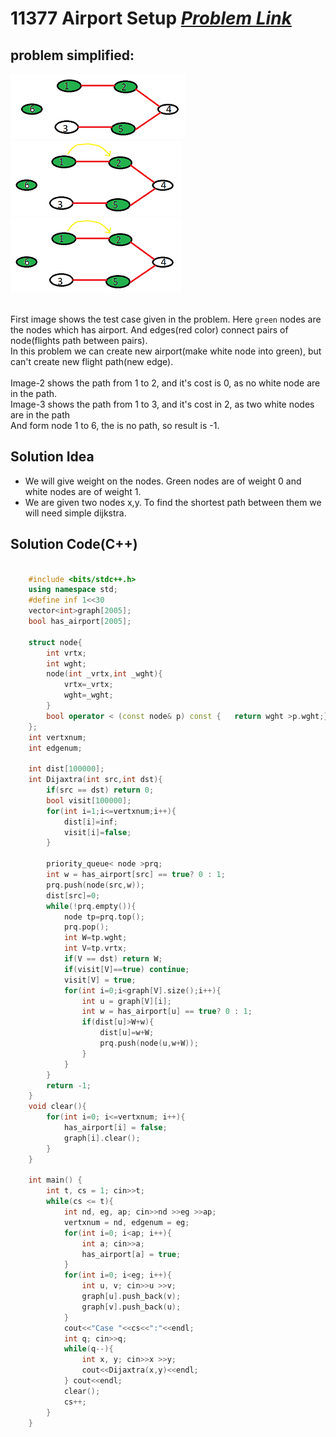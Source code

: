 # 11377 Airport Setup [***Problem Link***](https://onlinejudge.org/external/113/11377.pdf)

## problem simplified:
![..](../images/Airport%20Setup1.PNG) &nbsp;&nbsp;
![..](../images/Airport%20Setup2.PNG) &nbsp;&nbsp;
![..](../images/Airport%20Setup2.PNG) 
<br><br>

First image shows the test case given in the problem. Here `green` nodes are the nodes which has airport. And
edges(red color) connect pairs of node(flights path between pairs). <br>
In this problem we can create new airport(make white node into green), but can't create new flight path(new edge). <br>
<br>
Image-2 shows the path from 1 to 2, and it's cost is 0, as no white node are in the path. <br>
Image-3 shows the path from 1 to 3, and it's cost in 2, as two white nodes are in the path <br>
And form node 1 to 6, the is no path, so result is -1.  


## Solution Idea
- We will give weight on the nodes. Green nodes are of weight 0 and white nodes are of weight 1.
- We are given two nodes x,y. To find the shortest path between them we will need simple dijkstra.



## **Solution Code(C++)**

```C++

    #include <bits/stdc++.h>
    using namespace std;
    #define inf 1<<30
    vector<int>graph[2005];
    bool has_airport[2005];

    struct node{
        int vrtx;
        int wght;
        node(int _vrtx,int _wght){
            vrtx=_vrtx;
            wght=_wght;
        }
        bool operator < (const node& p) const {   return wght >p.wght;}
    };
    int vertxnum;
    int edgenum;

    int dist[100000];
    int Dijaxtra(int src,int dst){
        if(src == dst) return 0;
        bool visit[100000];
        for(int i=1;i<=vertxnum;i++){
            dist[i]=inf;
            visit[i]=false;
        }

        priority_queue< node >prq;
        int w = has_airport[src] == true? 0 : 1;
        prq.push(node(src,w));
        dist[src]=0;
        while(!prq.empty()){
            node tp=prq.top();
            prq.pop();
            int W=tp.wght;
            int V=tp.vrtx;
            if(V == dst) return W;
            if(visit[V]==true) continue;
            visit[V] = true;
            for(int i=0;i<graph[V].size();i++){
                int u = graph[V][i];
                int w = has_airport[u] == true? 0 : 1;
                if(dist[u]>W+w){
                    dist[u]=w+W;
                    prq.push(node(u,w+W));
                }
            }
        }
        return -1;
    }
    void clear(){
        for(int i=0; i<=vertxnum; i++){
            has_airport[i] = false;
            graph[i].clear();
        }
    }

    int main() {
        int t, cs = 1; cin>>t;
        while(cs <= t){
            int nd, eg, ap; cin>>nd >>eg >>ap;
            vertxnum = nd, edgenum = eg;
            for(int i=0; i<ap; i++){
                int a; cin>>a;
                has_airport[a] = true;
            }
            for(int i=0; i<eg; i++){
                int u, v; cin>>u >>v;
                graph[u].push_back(v);
                graph[v].push_back(u);
            }
            cout<<"Case "<<cs<<":"<<endl;
            int q; cin>>q;
            while(q--){
                int x, y; cin>>x >>y;
                cout<<Dijaxtra(x,y)<<endl;
            } cout<<endl;
            clear();
            cs++;
        }
    }

```
